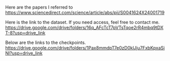 Here are the papers I referred to  
https://www.sciencedirect.com/science/article/abs/pii/S0041624X24001719

Here is the link to the dataset.
If you need access, feel free to contact me.
https://drive.google.com/drive/folders/16q_AFcTcT7pVTsTqoe2rR4mbq9tDXT-8?usp=drive_link

Below are the links to the checkpoints.
https://drive.google.com/drive/folders/1Pax8mmdpT7e0zD0klJju7FxbKpxaSiNl?usp=drive_link
